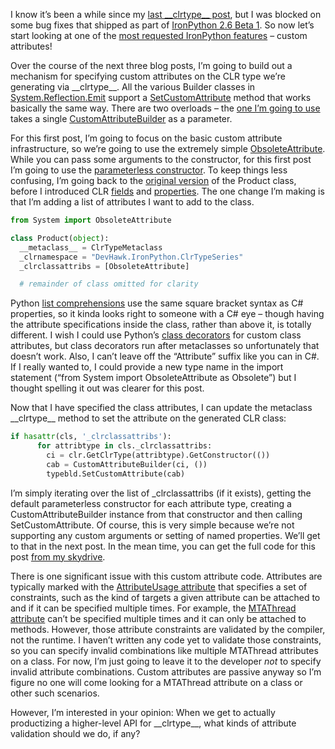 I know it’s been a while since my [last \_\_clrtype\_\_
post](http://devhawk.net/2009/04/24/clrtype+Metaclasses+Demo+Silverlight+Databinding.aspx),
but I was blocked on some bug fixes that shipped as part of [IronPython
2.6 Beta 1](http://devhawk.net/2009/05/21/IronPython+26+Beta+1.aspx). So
now let’s start looking at one of the [most requested IronPython
features](http://ironpython.codeplex.com/WorkItem/View.aspx?WorkItemId=20489)
– custom attributes!

Over the course of the next three blog posts, I’m going to build out a
mechanism for specifying custom attributes on the CLR type we’re
generating via \_\_clrtype\_\_. All the various Builder classes in
[System.Reflection.Emit](http://msdn.microsoft.com/en-us/library/system.reflection.emit.aspx)
support a
[SetCustomAttribute](http://msdn.microsoft.com/en-us/library/system.reflection.emit.typebuilder.setcustomattribute.aspx)
method that works basically the same way. There are two overloads – the
[one I’m going to
use](http://msdn.microsoft.com/en-us/library/sd003w15.aspx) takes a
single
[CustomAttributeBuilder](http://msdn.microsoft.com/en-us/library/system.reflection.emit.customattributebuilder.aspx)
as a parameter.

For this first post, I’m going to focus on the basic custom attribute
infrastructure, so we’re going to use the extremely simple
[ObsoleteAttribute](http://msdn.microsoft.com/en-us/library/system.obsoleteattribute.aspx).
While you can pass some arguments to the constructor, for this first
post I’m going to use the [parameterless
constructor](http://msdn.microsoft.com/en-us/library/0xwcsd3h.aspx). To
keep things less confusing, I’m going back to the [original
version](http://devhawk.net/2009/04/22/clrtype+Metaclasses+Customizing+The+Type+Name.aspx)
of the Product class, before I introduced CLR
[fields](http://devhawk.net/2009/04/23/clrtype+Metaclasses+Adding+CLR+Fields.aspx)
and
[properties](http://devhawk.net/2009/04/24/clrtype+Metaclasses+Adding+CLR+Properties.aspx).
The one change I’m making is that I’m adding a list of attributes I want
to add to the class.

``` python
from System import ObsoleteAttribute

class Product(object):
  __metaclass__ = ClrTypeMetaclass
  _clrnamespace = "DevHawk.IronPython.ClrTypeSeries"
  _clrclassattribs = [ObsoleteAttribute]

  # remainder of class omitted for clarity
```

Python [list
comprehensions](http://docs.python.org/reference/expressions.html#list-displays)
use the same square bracket syntax as C\# properties, so it kinda looks
right to someone with a C\# eye – though having the attribute
specifications inside the class, rather than above it, is totally
different. I wish I could use Python’s [class
decorators](http://docs.python.org/whatsnew/2.6.html#pep-3129-class-decorators)
for custom class attributes, but class decorators run after metaclasses
so unfortunately that doesn’t work. Also, I can’t leave off the
“Attribute” suffix like you can in C\#. If I really wanted to, I could
provide a new type name in the import statement (“from System import
ObsoleteAttribute as Obsolete”) but I thought spelling it out was
clearer for this post.

Now that I have specified the class attributes, I can update the
metaclass \_\_clrtype\_\_ method to set the attribute on the generated
CLR class:

``` python
if hasattr(cls, '_clrclassattribs'):
      for attribtype in cls._clrclassattribs:
        ci = clr.GetClrType(attribtype).GetConstructor(())
        cab = CustomAttributeBuilder(ci, ())
        typebld.SetCustomAttribute(cab)
```

I’m simply iterating over the list of \_clrclassattribs (if it exists),
getting the default parameterless constructor for each attribute type,
creating a CustomAttributeBuilder instance from that constructor and
then calling SetCustomAttribute. Of course, this is very simple because
we’re not supporting any custom arguments or setting of named
properties. We’ll get to that in the next post. In the mean time, you
can get the full code for this post [from my
skydrive](http://cid-0d9bc809858885a4.skydrive.live.com/self.aspx/DevHawk%20Content/IronPython%20Stuff/%7C_%7C_clrtype%7C_%7C_/simple%7C_custom%7C_attributes.py).

There is one significant issue with this custom attribute code.
Attributes are typically marked with the [AttributeUsage
attribute](http://msdn.microsoft.com/en-us/library/system.attributeusageattribute.aspx)
that specifies a set of constraints, such as the kind of targets a given
attribute can be attached to and if it can be specified multiple times.
For example, the [MTAThread
attribute](http://msdn.microsoft.com/en-us/library/system.mtathreadattribute.aspx)
can’t be specified multiple times and it can only be attached to
methods. However, those attribute constraints are validated by the
compiler, not the runtime. I haven’t written any code yet to validate
those constraints, so you can specify invalid combinations like multiple
MTAThread attributes on a class. For now, I’m just going to leave it to
the developer *not* to specify invalid attribute combinations. Custom
attributes are passive anyway so I’m figure no one will come looking for
a MTAThread attribute on a class or other such scenarios.

However, I’m interested in your opinion: When we get to actually
productizing a higher-level API for \_\_clrtype\_\_, what kinds of
attribute validation should we do, if any?
